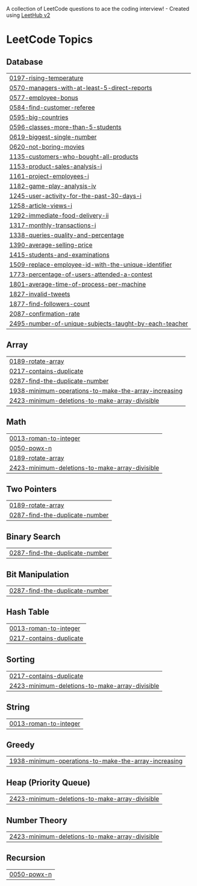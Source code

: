 A collection of LeetCode questions to ace the coding interview! - Created using [LeetHub v2](https://github.com/arunbhardwaj/LeetHub-2.0)
<!---LeetCode Topics Start-->
# LeetCode Topics
## Database
|  |
| ------- |
| [0197-rising-temperature](https://github.com/shinychristina/Leetcode/tree/master/0197-rising-temperature) |
| [0570-managers-with-at-least-5-direct-reports](https://github.com/shinychristina/Leetcode/tree/master/0570-managers-with-at-least-5-direct-reports) |
| [0577-employee-bonus](https://github.com/shinychristina/Leetcode/tree/master/0577-employee-bonus) |
| [0584-find-customer-referee](https://github.com/shinychristina/Leetcode/tree/master/0584-find-customer-referee) |
| [0595-big-countries](https://github.com/shinychristina/Leetcode/tree/master/0595-big-countries) |
| [0596-classes-more-than-5-students](https://github.com/shinychristina/Leetcode/tree/master/0596-classes-more-than-5-students) |
| [0619-biggest-single-number](https://github.com/shinychristina/Leetcode/tree/master/0619-biggest-single-number) |
| [0620-not-boring-movies](https://github.com/shinychristina/Leetcode/tree/master/0620-not-boring-movies) |
| [1135-customers-who-bought-all-products](https://github.com/shinychristina/Leetcode/tree/master/1135-customers-who-bought-all-products) |
| [1153-product-sales-analysis-i](https://github.com/shinychristina/Leetcode/tree/master/1153-product-sales-analysis-i) |
| [1161-project-employees-i](https://github.com/shinychristina/Leetcode/tree/master/1161-project-employees-i) |
| [1182-game-play-analysis-iv](https://github.com/shinychristina/Leetcode/tree/master/1182-game-play-analysis-iv) |
| [1245-user-activity-for-the-past-30-days-i](https://github.com/shinychristina/Leetcode/tree/master/1245-user-activity-for-the-past-30-days-i) |
| [1258-article-views-i](https://github.com/shinychristina/Leetcode/tree/master/1258-article-views-i) |
| [1292-immediate-food-delivery-ii](https://github.com/shinychristina/Leetcode/tree/master/1292-immediate-food-delivery-ii) |
| [1317-monthly-transactions-i](https://github.com/shinychristina/Leetcode/tree/master/1317-monthly-transactions-i) |
| [1338-queries-quality-and-percentage](https://github.com/shinychristina/Leetcode/tree/master/1338-queries-quality-and-percentage) |
| [1390-average-selling-price](https://github.com/shinychristina/Leetcode/tree/master/1390-average-selling-price) |
| [1415-students-and-examinations](https://github.com/shinychristina/Leetcode/tree/master/1415-students-and-examinations) |
| [1509-replace-employee-id-with-the-unique-identifier](https://github.com/shinychristina/Leetcode/tree/master/1509-replace-employee-id-with-the-unique-identifier) |
| [1773-percentage-of-users-attended-a-contest](https://github.com/shinychristina/Leetcode/tree/master/1773-percentage-of-users-attended-a-contest) |
| [1801-average-time-of-process-per-machine](https://github.com/shinychristina/Leetcode/tree/master/1801-average-time-of-process-per-machine) |
| [1827-invalid-tweets](https://github.com/shinychristina/Leetcode/tree/master/1827-invalid-tweets) |
| [1877-find-followers-count](https://github.com/shinychristina/Leetcode/tree/master/1877-find-followers-count) |
| [2087-confirmation-rate](https://github.com/shinychristina/Leetcode/tree/master/2087-confirmation-rate) |
| [2495-number-of-unique-subjects-taught-by-each-teacher](https://github.com/shinychristina/Leetcode/tree/master/2495-number-of-unique-subjects-taught-by-each-teacher) |
## Array
|  |
| ------- |
| [0189-rotate-array](https://github.com/shinychristina/Leetcode/tree/master/0189-rotate-array) |
| [0217-contains-duplicate](https://github.com/shinychristina/Leetcode/tree/master/0217-contains-duplicate) |
| [0287-find-the-duplicate-number](https://github.com/shinychristina/Leetcode/tree/master/0287-find-the-duplicate-number) |
| [1938-minimum-operations-to-make-the-array-increasing](https://github.com/shinychristina/Leetcode/tree/master/1938-minimum-operations-to-make-the-array-increasing) |
| [2423-minimum-deletions-to-make-array-divisible](https://github.com/shinychristina/Leetcode/tree/master/2423-minimum-deletions-to-make-array-divisible) |
## Math
|  |
| ------- |
| [0013-roman-to-integer](https://github.com/shinychristina/Leetcode/tree/master/0013-roman-to-integer) |
| [0050-powx-n](https://github.com/shinychristina/Leetcode/tree/master/0050-powx-n) |
| [0189-rotate-array](https://github.com/shinychristina/Leetcode/tree/master/0189-rotate-array) |
| [2423-minimum-deletions-to-make-array-divisible](https://github.com/shinychristina/Leetcode/tree/master/2423-minimum-deletions-to-make-array-divisible) |
## Two Pointers
|  |
| ------- |
| [0189-rotate-array](https://github.com/shinychristina/Leetcode/tree/master/0189-rotate-array) |
| [0287-find-the-duplicate-number](https://github.com/shinychristina/Leetcode/tree/master/0287-find-the-duplicate-number) |
## Binary Search
|  |
| ------- |
| [0287-find-the-duplicate-number](https://github.com/shinychristina/Leetcode/tree/master/0287-find-the-duplicate-number) |
## Bit Manipulation
|  |
| ------- |
| [0287-find-the-duplicate-number](https://github.com/shinychristina/Leetcode/tree/master/0287-find-the-duplicate-number) |
## Hash Table
|  |
| ------- |
| [0013-roman-to-integer](https://github.com/shinychristina/Leetcode/tree/master/0013-roman-to-integer) |
| [0217-contains-duplicate](https://github.com/shinychristina/Leetcode/tree/master/0217-contains-duplicate) |
## Sorting
|  |
| ------- |
| [0217-contains-duplicate](https://github.com/shinychristina/Leetcode/tree/master/0217-contains-duplicate) |
| [2423-minimum-deletions-to-make-array-divisible](https://github.com/shinychristina/Leetcode/tree/master/2423-minimum-deletions-to-make-array-divisible) |
## String
|  |
| ------- |
| [0013-roman-to-integer](https://github.com/shinychristina/Leetcode/tree/master/0013-roman-to-integer) |
## Greedy
|  |
| ------- |
| [1938-minimum-operations-to-make-the-array-increasing](https://github.com/shinychristina/Leetcode/tree/master/1938-minimum-operations-to-make-the-array-increasing) |
## Heap (Priority Queue)
|  |
| ------- |
| [2423-minimum-deletions-to-make-array-divisible](https://github.com/shinychristina/Leetcode/tree/master/2423-minimum-deletions-to-make-array-divisible) |
## Number Theory
|  |
| ------- |
| [2423-minimum-deletions-to-make-array-divisible](https://github.com/shinychristina/Leetcode/tree/master/2423-minimum-deletions-to-make-array-divisible) |
## Recursion
|  |
| ------- |
| [0050-powx-n](https://github.com/shinychristina/Leetcode/tree/master/0050-powx-n) |
<!---LeetCode Topics End-->